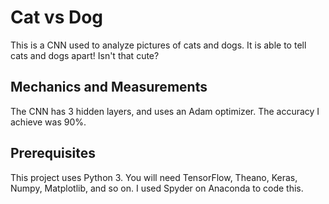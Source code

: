 # Cat vs Dog

This is a CNN used to analyze pictures of cats and dogs. It is able to tell cats and dogs apart! Isn't that cute?

## Mechanics and Measurements

The CNN has 3 hidden layers, and uses an Adam optimizer. The accuracy I achieve was 90%. 

## Prerequisites

This project uses Python 3. You will need TensorFlow, Theano, Keras, Numpy, Matplotlib, and so on. I used Spyder on Anaconda to code this.
